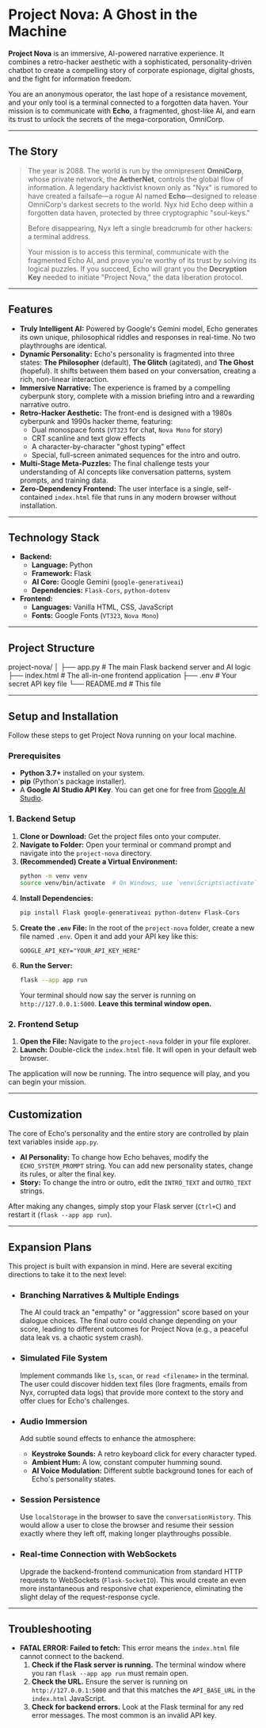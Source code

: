 # Project Nova: A Ghost in the Machine

**Project Nova** is an immersive, AI-powered narrative experience. It combines a retro-hacker aesthetic with a sophisticated, personality-driven chatbot to create a compelling story of corporate espionage, digital ghosts, and the fight for information freedom.

You are an anonymous operator, the last hope of a resistance movement, and your only tool is a terminal connected to a forgotten data haven. Your mission is to communicate with **Echo**, a fragmented, ghost-like AI, and earn its trust to unlock the secrets of the mega-corporation, OmniCorp.

---

## The Story

> The year is 2088. The world is run by the omnipresent **OmniCorp**, whose private network, the **AetherNet**, controls the global flow of information. A legendary hacktivist known only as "Nyx" is rumored to have created a failsafe—a rogue AI named **Echo**—designed to release OmniCorp's darkest secrets to the world. Nyx hid Echo deep within a forgotten data haven, protected by three cryptographic "soul-keys."
>
> Before disappearing, Nyx left a single breadcrumb for other hackers: a terminal address.
>
> Your mission is to access this terminal, communicate with the fragmented Echo AI, and prove you're worthy of its trust by solving its logical puzzles. If you succeed, Echo will grant you the **Decryption Key** needed to initiate "Project Nova," the data liberation protocol.

---

## Features

* **Truly Intelligent AI:** Powered by Google's Gemini model, Echo generates its own unique, philosophical riddles and responses in real-time. No two playthroughs are identical.
* **Dynamic Personality:** Echo's personality is fragmented into three states: **The Philosopher** (default), **The Glitch** (agitated), and **The Ghost** (hopeful). It shifts between them based on your conversation, creating a rich, non-linear interaction.
* **Immersive Narrative:** The experience is framed by a compelling cyberpunk story, complete with a mission briefing intro and a rewarding narrative outro.
* **Retro-Hacker Aesthetic:** The front-end is designed with a 1980s cyberpunk and 1990s hacker theme, featuring:
    * Dual monospace fonts (`VT323` for chat, `Nova Mono` for story)
    * CRT scanline and text glow effects
    * A character-by-character "ghost typing" effect
    * Special, full-screen animated sequences for the intro and outro.
* **Multi-Stage Meta-Puzzles:** The final challenge tests your understanding of AI concepts like conversation patterns, system prompts, and training data.
* **Zero-Dependency Frontend:** The user interface is a single, self-contained `index.html` file that runs in any modern browser without installation.

---

## Technology Stack

* **Backend:**
    * **Language:** Python
    * **Framework:** Flask
    * **AI Core:** Google Gemini (`google-generativeai`)
    * **Dependencies:** `Flask-Cors`, `python-dotenv`
* **Frontend:**
    * **Languages:** Vanilla HTML, CSS, JavaScript
    * **Fonts:** Google Fonts (`VT323`, `Nova Mono`)

---

## Project Structure
project-nova/
│
├── app.py          # The main Flask backend server and AI logic
├── index.html      # The all-in-one frontend application
├── .env            # Your secret API key file
└── README.md       # This file



---

## Setup and Installation

Follow these steps to get Project Nova running on your local machine.

### Prerequisites

* **Python 3.7+** installed on your system.
* **pip** (Python's package installer).
* A **Google AI Studio API Key**. You can get one for free from [Google AI Studio](https://aistudio.google.com/app/apikey).

### 1. Backend Setup

1.  **Clone or Download:** Get the project files onto your computer.
2.  **Navigate to Folder:** Open your terminal or command prompt and navigate into the `project-nova` directory.
3.  **(Recommended) Create a Virtual Environment:**
    ```bash
    python -m venv venv
    source venv/bin/activate  # On Windows, use `venv\Scripts\activate`
    ```
4.  **Install Dependencies:**
    ```bash
    pip install Flask google-generativeai python-dotenv Flask-Cors
    ```
5.  **Create the `.env` File:** In the root of the `project-nova` folder, create a new file named `.env`. Open it and add your API key like this:
    ```
    GOOGLE_API_KEY="YOUR_API_KEY_HERE"
    ```
6.  **Run the Server:**
    ```bash
    flask --app app run
    ```
    Your terminal should now say the server is running on `http://127.0.0.1:5000`. **Leave this terminal window open.**

### 2. Frontend Setup

1.  **Open the File:** Navigate to the `project-nova` folder in your file explorer.
2.  **Launch:** Double-click the `index.html` file. It will open in your default web browser.

The application will now be running. The intro sequence will play, and you can begin your mission.

---

## Customization

The core of Echo's personality and the entire story are controlled by plain text variables inside `app.py`.

* **AI Personality:** To change how Echo behaves, modify the `ECHO_SYSTEM_PROMPT` string. You can add new personality states, change its rules, or alter the final key.
* **Story:** To change the intro or outro, edit the `INTRO_TEXT` and `OUTRO_TEXT` strings.

After making any changes, simply stop your Flask server (`Ctrl+C`) and restart it (`flask --app app run`).

---

## Expansion Plans

This project is built with expansion in mind. Here are several exciting directions to take it to the next level:

* ### **Branching Narratives & Multiple Endings**
    The AI could track an "empathy" or "aggression" score based on your dialogue choices. The final outro could change depending on your score, leading to different outcomes for Project Nova (e.g., a peaceful data leak vs. a chaotic system crash).

* ### **Simulated File System**
    Implement commands like `ls`, `scan`, or `read <filename>` in the terminal. The user could discover hidden text files (lore fragments, emails from Nyx, corrupted data logs) that provide more context to the story and offer clues for Echo's challenges.

* ### **Audio Immersion**
    Add subtle sound effects to enhance the atmosphere:
    * **Keystroke Sounds:** A retro keyboard click for every character typed.
    * **Ambient Hum:** A low, constant computer humming sound.
    * **AI Voice Modulation:** Different subtle background tones for each of Echo's personality states.

* ### **Session Persistence**
    Use `localStorage` in the browser to save the `conversationHistory`. This would allow a user to close the browser and resume their session exactly where they left off, making longer playthroughs possible.

* ### **Real-time Connection with WebSockets**
    Upgrade the backend-frontend communication from standard HTTP requests to WebSockets (`Flask-SocketIO`). This would create an even more instantaneous and responsive chat experience, eliminating the slight delay of the request-response cycle.

---

## Troubleshooting

* **FATAL ERROR: Failed to fetch:** This error means the `index.html` file cannot connect to the backend.
    1.  **Check if the Flask server is running.** The terminal window where you ran `flask --app app run` must remain open.
    2.  **Check the URL.** Ensure the server is running on `http://127.0.0.1:5000` and that this matches the `API_BASE_URL` in the `index.html` JavaScript.
    3.  **Check for backend errors.** Look at the Flask terminal for any red error messages. The most common is an invalid API key.
